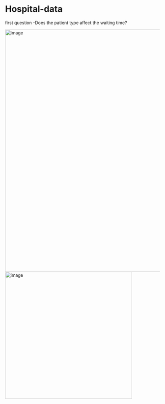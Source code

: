 # Hospital-data

first question -Does the patient type affect the waiting time?

<img width="789" alt="image" src="https://github.com/rita-uchennoka/Hospital-data/assets/162928966/7d651bd5-5e86-4f75-be87-6dc0b291ce36">

<img width="413" alt="image" src="https://github.com/rita-uchennoka/Hospital-data/assets/162928966/1acca963-51e9-4680-9d32-b58ee9c416a0">
